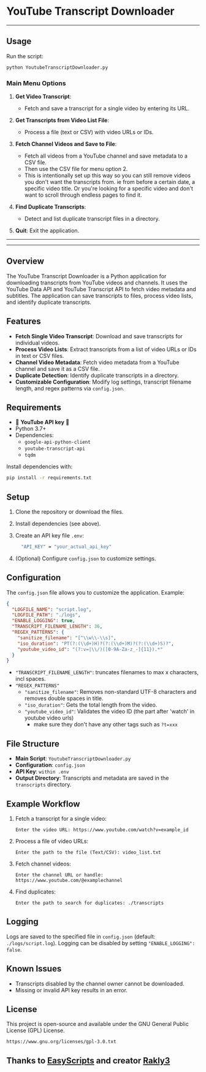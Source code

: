 # YouTube Transcript Downloader

---

## Usage

Run the script:

```bash
python YoutubeTranscriptDownloader.py
```

### Main Menu Options

1. **Get Video Transcript**:

   - Fetch and save a transcript for a single video by entering its URL.

2. **Get Transcripts from Video List File**:

   - Process a file (text or CSV) with video URLs or IDs.

3. **Fetch Channel Videos and Save to File**:

   - Fetch all videos from a YouTube channel and save metadata to a CSV file.
   - Then use the CSV file for menu option 2.
   - This is intentionally set up this way so you can still remove videos you don't want the transcripts from. ie from before a certain date, a specific video title. Or you're looking for a specific video and don't want to scroll through endless pages to find it.

4. **Find Duplicate Transcripts**:

   - Detect and list duplicate transcript files in a directory.

5. **Quit**: Exit the application.

---

---

## Overview

The YouTube Transcript Downloader is a Python application for downloading transcripts from YouTube videos and channels. It uses the YouTube Data API and YouTube Transcript API to fetch video metadata and subtitles. The application can save transcripts to files, process video lists, and identify duplicate transcripts.

## Features

- **Fetch Single Video Transcript**: Download and save transcripts for individual videos.
- **Process Video Lists**: Extract transcripts from a list of video URLs or IDs in text or CSV files.
- **Channel Video Metadata**: Fetch video metadata from a YouTube channel and save it as a CSV file.
- **Duplicate Detection**: Identify duplicate transcripts in a directory.
- **Customizable Configuration**: Modify log settings, transcript filename length, and regex patterns via `config.json`.

## Requirements

- 🚨 **YouTube API key** 🚨
- Python 3.7+
- Dependencies:
  - `google-api-python-client`
  - `youtube-transcript-api`
  - `tqdm`

Install dependencies with:

```bash
pip install -r requirements.txt
```

## Setup

1. Clone the repository or download the files.
2. Install dependencies (see above).
3. Create an API key file `.env`:

   ```bash
     "API_KEY" = "your_actual_api_key"
   ```

4. (Optional) Configure `config.json` to customize settings.

## Configuration

The `config.json` file allows you to customize the application. Example:

```json
{
  "LOGFILE_NAME": "script.log",
  "LOGFILE_PATH": "./logs",
  "ENABLE_LOGGING": true,
  "TRANSCRIPT_FILENAME_LENGTH": 36,
  "REGEX_PATTERNS": {
    "sanitize_filename": "[^\\w\\-\\s]",
    "iso_duration": "PT(?:(\\d+)H)?(?:(\\d+)M)?(?:(\\d+)S)?",
    "youtube_video_id": "(?:v=|\\/)([0-9A-Za-z_-]{11}).*"
  }
}
```

- `"TRANSCRIPT_FILENAME_LENGTH"`: truncates filenames to max x characters, incl spaces.
- `"REGEX_PATTERNS"`
  - `"sanitize_filename"`: Removes non-standard UTF-8 characters and removes double spaces in title.
  - `"iso_duration"`: Gets the total length from the video.
  - `"youtube_video_id"`: Validates the video ID (the part after 'watch' in youtube video urls)
    - make sure they don't have any other tags such as `?t=xxx`

## File Structure

- **Main Script**: `YoutubeTranscriptDownloader.py`
- **Configuration**: `config.json`
- **API Key**: `within .env`
- **Output Directory**: Transcripts and metadata are saved in the `transcripts` directory.

## Example Workflow

1. Fetch a transcript for a single video:
   ```
   Enter the video URL: https://www.youtube.com/watch?v=example_id
   ```
2. Process a file of video URLs:
   ```
   Enter the path to the file (Text/CSV): video_list.txt
   ```
3. Fetch channel videos:
   ```
   Enter the channel URL or handle: https://www.youtube.com/@examplechannel
   ```
4. Find duplicates:
   ```
   Enter the path to search for duplicates: ./transcripts
   ```

## Logging

Logs are saved to the specified file in `config.json` (default: `./logs/script.log`). Logging can be disabled by setting `"ENABLE_LOGGING": false`.

## Known Issues

- Transcripts disabled by the channel owner cannot be downloaded.
- Missing or invalid API key results in an error.

## License

This project is open-source and available under the GNU General Public License (GPL) License.

```plaintext
https://www.gnu.org/licenses/gpl-3.0.txt
```

## Thanks to [EasyScripts](EasyScripts) and creator [Rakly3](Rakly3)
